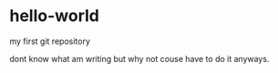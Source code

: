 # hello-world
my first git repository

dont know what am writing but why not couse have to do it anyways.
